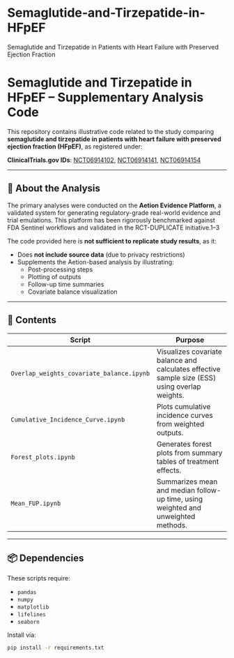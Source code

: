 # Semaglutide-and-Tirzepatide-in-HFpEF
Semaglutide and Tirzepatide in Patients with Heart Failure with Preserved Ejection Fraction
# Semaglutide and Tirzepatide in HFpEF – Supplementary Analysis Code

This repository contains illustrative code related to the study comparing **semaglutide and tirzepatide in patients with heart failure with preserved ejection fraction (HFpEF)**, as registered under:

**ClinicalTrials.gov IDs**: [NCT06914102](https://clinicaltrials.gov/ct2/show/NCT06914102), [NCT06914141](https://clinicaltrials.gov/ct2/show/NCT06914141), [NCT06914154](https://clinicaltrials.gov/ct2/show/NCT06914154)

---

## 🧪 About the Analysis

The primary analyses were conducted on the **Aetion Evidence Platform**, a validated system for generating regulatory-grade real-world evidence and trial emulations. This platform has been rigorously benchmarked against FDA Sentinel workflows and validated in the RCT-DUPLICATE initiative.1–3

The code provided here is **not sufficient to replicate study results**, as it:
- Does **not include source data** (due to privacy restrictions)
- Supplements the Aetion-based analysis by illustrating:
  - Post-processing steps
  - Plotting of outputs
  - Follow-up time summaries
  - Covariate balance visualization

---

## 📁 Contents

| Script | Purpose |
|--------|---------|
| `Overlap_weights_covariate_balance.ipynb` | Visualizes covariate balance and calculates effective sample size (ESS) using overlap weights. |
| `Cumulative_Incidence_Curve.ipynb` | Plots cumulative incidence curves from weighted outputs. |
| `Forest_plots.ipynb` | Generates forest plots from summary tables of treatment effects. |
| `Mean_FUP.ipynb` | Summarizes mean and median follow-up time, using weighted and unweighted methods. |

---

## 📦 Dependencies

These scripts require:

- `pandas`
- `numpy`
- `matplotlib`
- `lifelines`
- `seaborn`

Install via:

```bash
pip install -r requirements.txt
